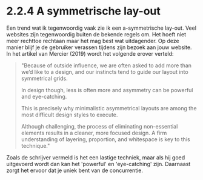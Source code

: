 # 2.2.4 A symmetrische lay-out

Een trend wat ik tegenwoordig vaak zie ik een a-symmetrische lay-out. Veel websites zijn tegenwoordig buiten de bekende regels om. Het hoeft niet meer rechttoe rechtaan maar het mag best wat uitdagender. Op deze manier blijf je de gebruiker verassen tijdens zijn bezoek aan jouw website. In het artikel van Mercier \(2019\) wordt het volgende erover verteld:

> "Because of outside influence, we are often asked to add more than we’d like to a design, and our instincts tend to guide our layout into symmetrical grids.
>
> In design though, less is often more and asymmetry can be powerful and eye-catching.
>
> This is precisely why minimalistic asymmetrical layouts are among the most difficult design styles to execute.
>
> Although challenging, the process of eliminating non-essential elements results in a cleaner, more focused design. A firm understanding of layering, proportion, and whitespace is key to this technique."

Zoals de schrijver vermeld is het een lastige techniek, maar als hij goed uitgevoerd wordt dan kan het 'powerful' en 'eye-catching' zijn. Daarnaast zorgt het ervoor dat je uniek bent van de concurrentie.

